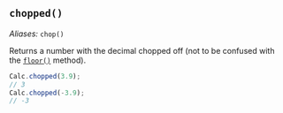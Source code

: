 ## `chopped()`

*Aliases:* `chop()`

Returns a number with the decimal chopped off (not to be confused with the [`floor()`](/calc/docs/floor/) method).

```javascript
Calc.chopped(3.9);
// 3
Calc.chopped(-3.9);
// -3
```

